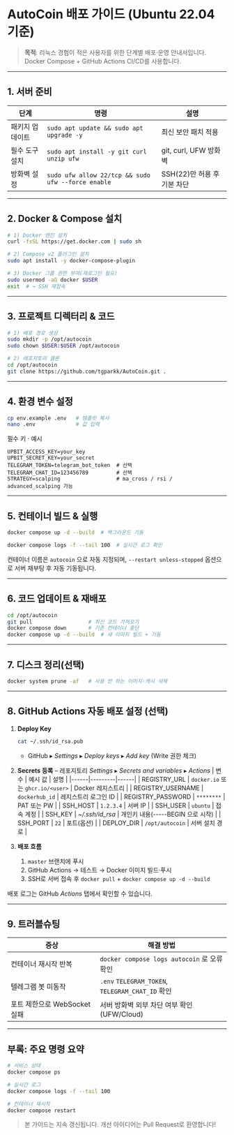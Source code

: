 # AutoCoin 배포 가이드 (Ubuntu 22.04 기준)

> **목적**: 리눅스 경험이 적은 사용자를 위한 단계별 배포·운영 안내서입니다.
> Docker Compose + GitHub Actions CI/CD를 사용합니다.

---

## 1. 서버 준비

| 단계 | 명령 | 설명 |
|------|------|------|
| 패키지 업데이트 | `sudo apt update && sudo apt upgrade -y` | 최신 보안 패치 적용 |
| 필수 도구 설치 | `sudo apt install -y git curl unzip ufw` | git, curl, UFW 방화벽 |
| 방화벽 설정 | `sudo ufw allow 22/tcp && sudo ufw --force enable` | SSH(22)만 허용 후 기본 차단 |

---

## 2. Docker & Compose 설치
```bash
# 1) Docker 엔진 설치
curl -fsSL https://get.docker.com | sudo sh

# 2) Compose v2 플러그인 설치
sudo apt install -y docker-compose-plugin

# 3) Docker 그룹 권한 부여(재로그인 필요)
sudo usermod -aG docker $USER
exit  # → SSH 재접속
```

---

## 3. 프로젝트 디렉터리 & 코드
```bash
# 1) 배포 경로 생성
sudo mkdir -p /opt/autocoin
sudo chown $USER:$USER /opt/autocoin

# 2) 레포지토리 클론
cd /opt/autocoin
git clone https://github.com/tgparkk/AutoCoin.git .
```

---

## 4. 환경 변수 설정
```bash
cp env.example .env   # 템플릿 복사
nano .env             # 값 입력
```
필수 키 · 예시
```
UPBIT_ACCESS_KEY=your_key
UPBIT_SECRET_KEY=your_secret
TELEGRAM_TOKEN=telegram_bot_token  # 선택
TELEGRAM_CHAT_ID=123456789         # 선택
STRATEGY=scalping                  # ma_cross / rsi / advanced_scalping 가능
```

---

## 5. 컨테이너 빌드 & 실행
```bash
docker compose up -d --build  # 백그라운드 기동

docker compose logs -f --tail 100  # 실시간 로그 확인
```
컨테이너 이름은 `autocoin` 으로 자동 지정되며, `--restart unless-stopped` 옵션으로 서버 재부팅 후 자동 기동됩니다.

---

## 6. 코드 업데이트 & 재배포
```bash
cd /opt/autocoin
git pull                  # 최신 코드 가져오기
docker compose down       # 기존 컨테이너 중단
docker compose up -d --build  # 새 이미지 빌드 + 기동
```

---

## 7. 디스크 정리(선택)
```bash
docker system prune -af   # 사용 안 하는 이미지·캐시 삭제
```

---

## 8. GitHub Actions 자동 배포 설정 (선택)

1. **Deploy Key**
   ```bash
   cat ~/.ssh/id_rsa.pub
   ```
   - GitHub ▸ *Settings* ▸ *Deploy keys* ▸ *Add key* (Write 권한 체크)

2. **Secrets 등록** – 레포지토리 *Settings* ▸ *Secrets and variables* ▸ *Actions*
   | 변수 | 예시 값 | 설명 |
   |------|---------|------|
   | REGISTRY_URL | `docker.io` 또는 `ghcr.io/<user>` | Docker 레지스트리 |
   | REGISTRY_USERNAME | `dockerhub_id` | 레지스트리 로그인 ID |
   | REGISTRY_PASSWORD | `********` | PAT 또는 PW |
   | SSH_HOST | `1.2.3.4` | 서버 IP |
   | SSH_USER | `ubuntu` | 접속 계정 |
   | SSH_KEY | *~/.ssh/id_rsa* | 개인키 내용(-----BEGIN 으로 시작) |
   | SSH_PORT | `22` | 포트(옵션) |
   | DEPLOY_DIR | `/opt/autocoin` | 서버 설치 경로 |

3. **배포 흐름**
   1. `master` 브랜치에 푸시
   2. GitHub Actions → 테스트 → Docker 이미지 빌드·푸시
   3. SSH로 서버 접속 후 `docker pull` + `docker compose up -d --build`

배포 로그는 GitHub *Actions* 탭에서 확인할 수 있습니다.

---

## 9. 트러블슈팅
| 증상 | 해결 방법 |
|------|-----------|
| 컨테이너 재시작 반복 | `docker compose logs autocoin` 로 오류 확인 |
| 텔레그램 봇 미동작 | `.env` `TELEGRAM_TOKEN`, `TELEGRAM_CHAT_ID` 확인 |
| 포트 제한으로 WebSocket 실패 | 서버 방화벽 외부 차단 여부 확인(UFW/Cloud) |

---

## 부록: 주요 명령 요약
```bash
# 서비스 상태
docker compose ps

# 실시간 로그
docker compose logs -f --tail 100

# 컨테이너 재시작
docker compose restart
```

> 본 가이드는 지속 갱신됩니다. 개선 아이디어는 Pull Request로 환영합니다! 